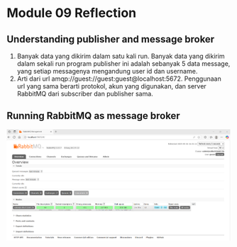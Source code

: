# Module 09 Reflection

## Understanding publisher and message broker

1. Banyak data yang dikirim dalam satu kali run. Banyak data yang dikirim dalam sekali run program publisher ini adalah 
sebanyak 5 data message, yang setiap messagenya mengandung user id dan username.
2. Arti dari url amqp://guest://guest:guest@localhost:5672. Penggunaan url yang sama berarti protokol, akun yang
digunakan, dan server RabbitMQ dari subscriber dan publisher sama.

## Running RabbitMQ as message broker

![RabbitMQ dashboard screenshot](/assets/images/rabbitmq_dashboard.png)